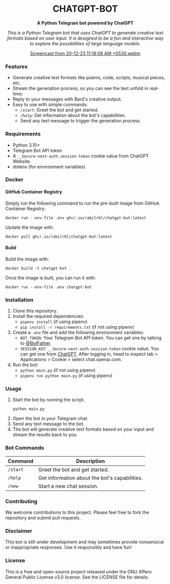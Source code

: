 <div align="center">

  # CHATGPT-BOT
  
  **A Python Telegram bot powered by ChatGPT**

  *This is a Python Telegram bot that uses ChatGPT to generate creative text formats based on user input. It is designed to be a fun and interactive way to explore the possibilities of large language models.*

  [Screencast from 20-12-23 11:18:08 AM +0530.webm](https://github.com/rabilrbl/chatgpt-bot/assets/63334479/4b1e4de8-425a-4989-b14a-0a567f924a31)

</div>

### Features

* Generate creative text formats like poems, code, scripts, musical pieces, etc.
* Stream the generation process, so you can see the text unfold in real-time.
* Reply to your messages with Bard's creative output.
* Easy to use with simple commands:
    * `/start`: Greet the bot and get started.
    * `/help`: Get information about the bot's capabilities.
    * Send any text message to trigger the generation process.

### Requirements

* Python 3.10+
* Telegram Bot API token
* A `__Secure-next-auth.session-token` cookie value from ChatGPT Website.
* dotenv (for environment variables)


### Docker

#### GitHub Container Registry
Simply run the following command to run the pre-built image from GitHub Container Registry:

```shell
docker run --env-file .env ghcr.io/rabilrbl/chatgpt-bot:latest
```

Update the image with:
```shell
docker pull ghcr.io/rabilrbl/chatgpt-bot:latest
```

#### Build
Build the image with:
```shell
docker build -t chatgpt-bot .
```
Once the image is built, you can run it with:
```shell
docker run --env-file .env chatgpt-bot
```

### Installation

1. Clone this repository.
2. Install the required dependencies:
    * `pipenv install` (if using pipenv)
    * `pip install -r requirements.txt` (if not using pipenv)
3. Create a `.env` file and add the following environment variables:
    * `BOT_TOKEN`: Your Telegram Bot API token. You can get one by talking to [@BotFather](https://t.me/BotFather).
    * `SESSION_KEY`: `__Secure-next-auth.session-token` cookie value. You can get one from [ChatGPT](https://chat.openai.com/). After logging in, head to inspect tab > Applications > Cookie > select chat.openai.com.
4. Run the bot:
    * `python main.py` (if not using pipenv)
    * `pipenv run python main.py` (if using pipenv)

### Usage

1. Start the bot by running the script.
   ```shell
   python main.py
   ```
2. Open the bot in your Telegram chat.
3. Send any text message to the bot.
4. The bot will generate creative text formats based on your input and stream the results back to you.

### Bot Commands

| Command | Description |
| ------- | ----------- |
| `/start` | Greet the bot and get started. |
| `/help` | Get information about the bot's capabilities. |
| `/new` | Start a new chat session. |


### Contributing

We welcome contributions to this project. Please feel free to fork the repository and submit pull requests.

### Disclaimer

This bot is still under development and may sometimes provide nonsensical or inappropriate responses. Use it responsibly and have fun!

### License

This is a free and open-source project released under the GNU Affero General Public License v3.0 license. See the LICENSE file for details.
